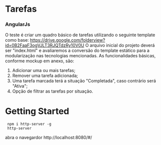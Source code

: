 # Tarefas
### AngularJs

O teste é criar um quadro básico de tarefas utilizando o seguinte template como base:
https://drive.google.com/folderview?id=0B2FaaF3ogVJLT3RJQTdzRy10V0U
O arquivo inicial do projeto deverá ser "index.html" e avaliaremos a conversão do template estático para a modularização nas tecnologias mencionadas.
As funcionalidades básicas, conforme mockup em anexo, são:
1. Adicionar uma ou mais tarefas;
2. Remover uma tarefa adicionada;
3. Uma tarefa marcada terá a situação "Completada", caso contrário será "Ativa";
4. Opção de filtrar as tarefas por situação.

# Getting Started
```
 npm i http-server -g
 http-server
```

abra o navegardor http://localhost:8080/#/
